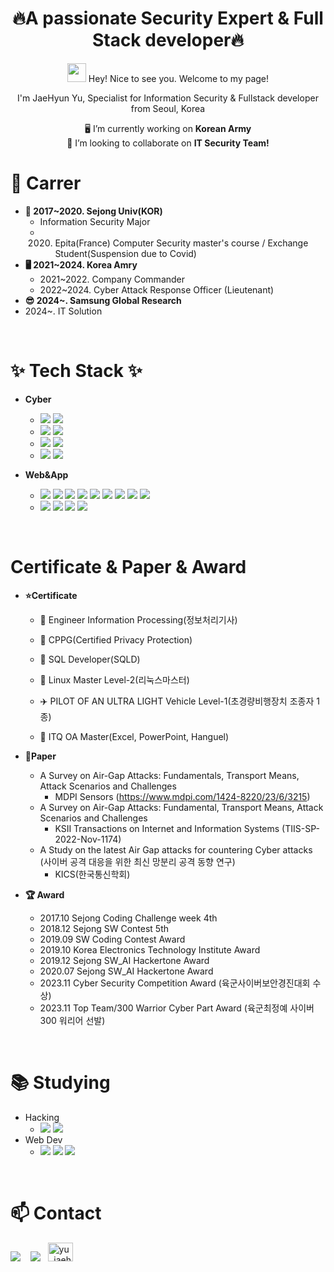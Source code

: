 <div align="center">
<h1 align="center">🔥A passionate Security Expert & Full Stack developer🔥</h1>
<img src="https://emojis.slackmojis.com/emojis/images/1531849430/4246/blob-sunglasses.gif?1531849430" width="30"/> Hey! Nice to see you. 
 Welcome to my page!
<p> I'm JaeHyun Yu, Specialist for Information Security & Fullstack developer from Seoul, Korea</p>
 
 🖥 I’m currently working on **Korean Army**
<br>
🤝 I’m looking to collaborate on **IT Security Team!**
</div>

# 🔎 Carrer
 - **🏫 2017~2020. Sejong Univ(KOR)**
   - Information Security Major
   - 2020. Epita(France) Computer Security master's course / Exchange Student(Suspension due to Covid)
 - **🖥 2021~2024. Korea Amry**
   - 2021~2022. Company Commander
   - 2022~2024. Cyber Attack Response Officer (Lieutenant)
  - **😎 2024~. Samsung Global Research**
   - 2024~. IT Solution
<br>


# ✨ Tech Stack ✨
 - **Cyber**
   - <img src="https://img.shields.io/badge/SIEM-Security_Information_Event_Management-blue"/> <img src="https://img.shields.io/badge/splunk-000000.svg" /> 
   - <img src="https://img.shields.io/badge/NAC-Network_Access_Control-green"/> <img src="https://img.shields.io/badge/genian-000000.svg" />
   - <img src="https://img.shields.io/badge/UTM-Unified_Threat_Management-%2311faf2"/> <img src="https://img.shields.io/badge/ahnlab-000000.svg" />
   - <img src="https://img.shields.io/badge/Virus_Management-Anti_Virus-%23ba8cde"/> <img src="https://img.shields.io/badge/ahnlab-000000.svg" />
   
 - **Web&App**
   - <img src="https://img.shields.io/badge/html5-E34F26.svg?style=for-the-badge&logo=html5&logoColor=white" /> <img src="https://img.shields.io/badge/css3-1572B6.svg?style=for-the-badge&logo=css3&logoColor=white" /> <img src="https://img.shields.io/badge/javascript-F7DF1E.svg?style=for-the-badge&logo=javascript&logoColor=20232a" /> <img src="https://img.shields.io/badge/react-%2320232a.svg?style=for-the-badge&logo=react&logoColor=%2361DAFB" /> <img src="https://img.shields.io/badge/typescript-%23007ACC.svg?style=for-the-badge&logo=typescript&logoColor=white"/> <img src="https://img.shields.io/badge/c-%2300599C.svg?style=for-the-badge&logo=c&logoColor=white"/> <img src="https://img.shields.io/badge/python-3670A0?style=for-the-badge&logo=python&logoColor=ffdd54" /> <img src="https://img.shields.io/badge/java-%23ED8B00.svg?style=for-the-badge&logo=openjdk&logoColor=white"/> <img src="https://img.shields.io/badge/mysql-4479A1?style=for-the-badge&logo=mysql&logoColor=white" />
   - <img src="https://img.shields.io/badge/react_native-%2320232a.svg?style=for-the-badge&logo=react&logoColor=%2361DAFB" /> <img src="https://img.shields.io/badge/Android-3DDC84?style=for-the-badge&logo=android&logoColor=white"/>
<img src="https://img.shields.io/badge/-RaspberryPi-C51A4A?style=for-the-badge&logo=Raspberry-Pi"/> <img src="https://img.shields.io/badge/-Arduino-00979D?style=for-the-badge&logo=Arduino&logoColor=white"/> 
<br>
 <!--  🔒 Engineer Information Security(정보보안기사)-->
  
# Certificate & Paper & Award
 - **⭐Certificate**
   - 📓 Engineer Information Processing(정보처리기사)

   - 🔨 CPPG(Certified Privacy Protection)
   - 📓 SQL Developer(SQLD)
   - 📓 Linux Master Level-2(리눅스마스터)
   - ✈️ PILOT OF AN ULTRA LIGHT Vehicle Level-1(초경량비행장치 조종자 1종)
   - 📝 ITQ OA Master(Excel, PowerPoint, Hanguel)

- **📃Paper**
   - A Survey on Air-Gap Attacks: Fundamentals, Transport Means, Attack Scenarios and Challenges
     - MDPI Sensors (https://www.mdpi.com/1424-8220/23/6/3215)
   - A Survey on Air-Gap Attacks: Fundamental, Transport Means, Attack Scenarios and Challenges
     - KSII Transactions on Internet and Information Systems (TIIS-SP-2022-Nov-1174)
   - A Study on the latest Air Gap attacks for countering Cyber attacks (사이버 공격 대응을 위한 최신 망분리 공격 동향 연구)
     - KICS(한국통신학회)

- **🏆 Award**
  - 2017.10 Sejong Coding Challenge week 4th
  - 2018.12 Sejong SW Contest 5th
  - 2019.09 SW Coding Contest Award
  - 2019.10 Korea Electronics Technology Institute Award
  - 2019.12 Sejong SW_AI Hackertone Award
  - 2020.07 Sejong SW_AI Hackertone Award
  - 2023.11 Cyber ​​Security Competition Award (육군사이버보안경진대회 수상)
  - 2023.11 Top Team/300 Warrior Cyber Part Award (육군최정예 사이버300 워리어 선발)
<br>
      
# 📚 Studying
 - Hacking
   - <img src="https://img.shields.io/badge/WebHack-green"/> <img src="https://img.shields.io/badge/Pwnable-black"/>
 - Web Dev
   - <img src="https://img.shields.io/badge/react-%2320232a.svg?style=for-the-badge&logo=react&logoColor=%2361DAFB" /> <img src="https://img.shields.io/badge/typescript-007ACC.svg?style=for-the-badge&logo=typescript&logoColor=white"/>   <img src="https://img.shields.io/badge/figma-F24E1E.svg?style=for-the-badge&logo=figma&logoColor=white" />
<br>
     
# 📫 Contact
<a href="mailto:slade12307@gmail.com"> <img src="https://img.shields.io/badge/slade12307@gmail.com-D14836?style=for-the-badge&logo=gmail&logoColor=white"/></a>  &nbsp; &nbsp;<a href="https://yu-dev-record.tistory.com/" target="blank"><img src="https://img.shields.io/badge/Blog-%2320232a.svg?style=for-the-badge&logo=storyblok" /></a> &nbsp; <a href="https://instagram.com/yu_jaehyun" target="blank"/> <img src="https://raw.githubusercontent.com/rahuldkjain/github-profile-readme-generator/master/src/images/icons/Social/instagram.svg" alt="yu_jaehyun" height="30" width="40"/></a>
